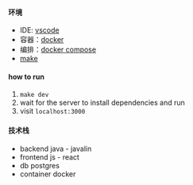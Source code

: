 #### 环境
- IDE: [vscode](https://code.visualstudio.com/)  
- 容器：[docker](https://www.docker.com/get-started)  
- 编排：[docker compose](https://docs.docker.com/compose/install/)  
- [make](http://www.gnu.org/software/make/)  

#### how to run
1. `make dev`  
2. wait for the server to install dependencies and run  
3. visit `localhost:3000`  

#### 技术栈
- backend java - javalin  
- frontend js - react  
- db postgres  
- container docker  
